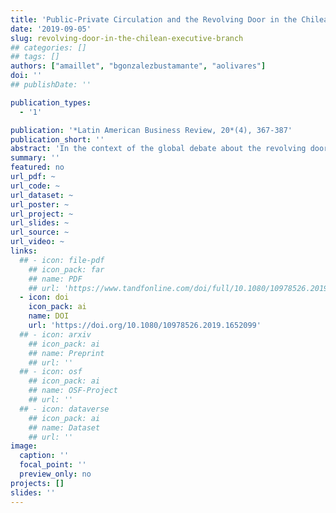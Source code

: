 ```yaml
---
title: 'Public-Private Circulation and the Revolving Door in the Chilean Executive Branch (2000-2014)'
date: '2019-09-05'
slug: revolving-door-in-the-chilean-executive-branch
## categories: []
## tags: []
authors: ["amaillet", "bgonzalezbustamante", "aolivares"]
doi: ''
## publishDate: ''

publication_types:
  - '1'

publication: '*Latin American Business Review, 20*(4), 367-387'
publication_short: ''
abstract: 'In the context of the global debate about the revolving door between private and public sectors, the case of Chile, a country in which the State has been considerably weakened, is of great interest. First, we describe the career paths of a universe of 386 individuals who held the posts of the minister, undersecretary (vice-minister) and superintendent between 2000 and 2014. Then, we examine the determinants of circulation between the public and private spheres using mixed-effects logistic regression and a maximum likelihood logit model. Sex, professions of economist or lawyer, and private sector provenance are significant variables that increase the probabilities of transition from the private to the public sphere and subsequent return to the private world. The fact of being a political party member is significant but lessens the probability of circulation. This effect is different depending on the government and the type of position.'
summary: ''
featured: no
url_pdf: ~
url_code: ~
url_dataset: ~
url_poster: ~
url_project: ~
url_slides: ~
url_source: ~
url_video: ~
links:
  ## - icon: file-pdf
    ## icon_pack: far
    ## name: PDF
    ## url: 'https://www.tandfonline.com/doi/full/10.1080/10978526.2019.1652099'
  - icon: doi
    icon_pack: ai
    name: DOI
    url: 'https://doi.org/10.1080/10978526.2019.1652099'
  ## - icon: arxiv
    ## icon_pack: ai
    ## name: Preprint
    ## url: ''
  ## - icon: osf
    ## icon_pack: ai
    ## name: OSF-Project
    ## url: ''
  ## - icon: dataverse
    ## icon_pack: ai
    ## name: Dataset
    ## url: ''
image:
  caption: ''
  focal_point: ''
  preview_only: no
projects: []
slides: ''
---
```

